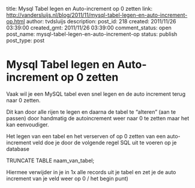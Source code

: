 title: Mysql Tabel legen en Auto-increment op 0 zetten
link: http://vandersluijs.nl/blog/2011/11/mysql-tabel-legen-en-auto-increment-op.html
author: tvdsluijs
description: 
post_id: 218
created: 2011/11/26 03:39:00
created_gmt: 2011/11/26 03:39:00
comment_status: open
post_name: mysql-tabel-legen-en-auto-increment-op
status: publish
post_type: post

# Mysql Tabel legen en Auto-increment op 0 zetten

Vaak wil je een MySQL tabel even snel legen en de auto increment terug naar 0 zetten.  
  
Dit kan door alle rijen te legen en daarna de tabel te “alteren” (aan te passen) door handmatig de autoincrement weer naar 0 te zetten maar het kan eenvoudiger.  
  
Het legen van een tabel en het verserven of op 0 zetten van een auto-increment veld doe je door de volgende regel SQL uit te voeren op je database  
  
TRUNCATE TABLE naam_van_tabel;  
  
Hiermee verwijder in je in 1x alle records uit je tabel en zet je de auto increment van je veld weer op 0 / het begin punt)